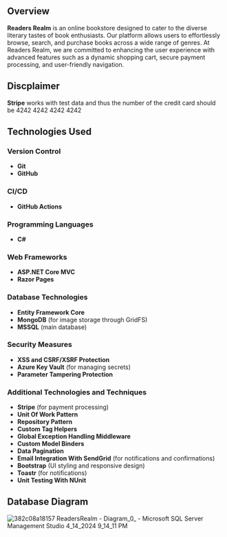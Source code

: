 ## Overview

**Readers Realm** is an online bookstore designed to cater to the diverse literary tastes of book enthusiasts. Our platform allows users to effortlessly browse, search, and purchase books across a wide range of genres. At Readers Realm, we are committed to enhancing the user experience with advanced features such as a dynamic shopping cart, secure payment processing, and user-friendly navigation.

## Discplaimer
**Stripe** works with test data and thus the number of the credit card should be 4242 4242 4242 4242

## Technologies Used

### Version Control
- **Git**
- **GitHub**

### CI/CD
- **GitHub Actions**

### Programming Languages
- **C#**

### Web Frameworks
- **ASP.NET Core MVC**
- **Razor Pages**

### Database Technologies
- **Entity Framework Core**
- **MongoDB** (for image storage through GridFS)
- **MSSQL** (main database)

### Security Measures
- **XSS and CSRF/XSRF Protection**
- **Azure Key Vault** (for managing secrets)
- **Parameter Tampering Protection**

### Additional Technologies and Techniques
- **Stripe** (for payment processing)
- **Unit Of Work Pattern**
- **Repository Pattern**
- **Custom Tag Helpers**
- **Global Exception Handling Middleware**
- **Custom Model Binders**
- **Data Pagination**
- **Email Integration With SendGrid** (for notifications and confirmations)
- **Bootstrap** (UI styling and responsive design)
- **Toastr** (for notifications)
- **Unit Testing With NUnit**

## Database Diagram
![382c08a18157 ReadersRealm - Diagram_0_ - Microsoft SQL Server Management Studio 4_14_2024 9_14_11 PM](https://github.com/deyordanov/ReadersRealm/assets/122925849/416828a8-2885-4c9e-8092-92451fe51719)


